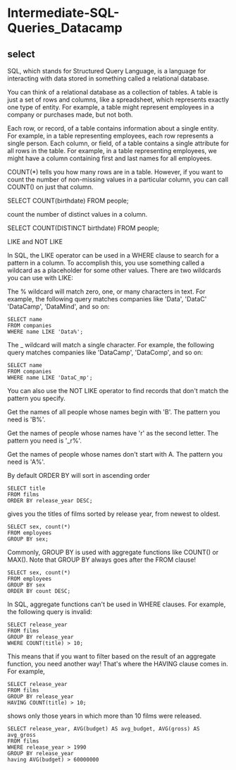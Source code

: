 # Intermediate-SQL-Queries_Datacamp


## select

SQL, which stands for Structured Query Language, is a language for interacting with data stored in something called a relational database.

You can think of a relational database as a collection of tables. A table is just a set of rows and columns, like a spreadsheet, which represents exactly one type of entity. For example, a table might represent employees in a company or purchases made, but not both.

Each row, or record, of a table contains information about a single entity. For example, in a table representing employees, each row represents a single person. Each column, or field, of a table contains a single attribute for all rows in the table. For example, in a table representing employees, we might have a column containing first and last names for all employees.



COUNT(*) tells you how many rows are in a table. However, if you want to count the number of non-missing values in a particular column, you can call COUNT() on just that column.

SELECT COUNT(birthdate)
FROM people;


count the number of distinct values in a column.

SELECT COUNT(DISTINCT birthdate)
FROM people;


LIKE and NOT LIKE

In SQL, the LIKE operator can be used in a WHERE clause to search for a pattern in a column. To accomplish this, you use something called a wildcard as a placeholder for some other values. There are two wildcards you can use with LIKE:

The % wildcard will match zero, one, or many characters in text. For example, the following query matches companies like 'Data', 'DataC' 'DataCamp', 'DataMind', and so on:

```
SELECT name
FROM companies
WHERE name LIKE 'Data%';
```

The _ wildcard will match a single character. For example, the following query matches companies like 'DataCamp', 'DataComp', and so on:

```
SELECT name
FROM companies
WHERE name LIKE 'DataC_mp';
```

You can also use the NOT LIKE operator to find records that don't match the pattern you specify.

Get the names of all people whose names begin with 'B'. The pattern you need is 'B%'.


Get the names of people whose names have 'r' as the second letter. The pattern you need is '_r%'.

Get the names of people whose names don't start with A. The pattern you need is 'A%'.


By default ORDER BY will sort in ascending order

```
SELECT title
FROM films
ORDER BY release_year DESC;
```

gives you the titles of films sorted by release year, from newest to oldest.

```
SELECT sex, count(*)
FROM employees
GROUP BY sex;
```

Commonly, GROUP BY is used with aggregate functions like COUNT() or MAX(). Note that GROUP BY always goes after the FROM clause!

```
SELECT sex, count(*)
FROM employees
GROUP BY sex
ORDER BY count DESC;
```

In SQL, aggregate functions can't be used in WHERE clauses. For example, the following query is invalid:

```
SELECT release_year
FROM films
GROUP BY release_year
WHERE COUNT(title) > 10;
```

This means that if you want to filter based on the result of an aggregate function, you need another way! That's where the HAVING clause comes in. For example,

```
SELECT release_year
FROM films
GROUP BY release_year
HAVING COUNT(title) > 10;
```


shows only those years in which more than 10 films were released.

```
SELECT release_year, AVG(budget) AS avg_budget, AVG(gross) AS avg_gross
FROM films
WHERE release_year > 1990
GROUP BY release_year
having AVG(budget) > 60000000
```



